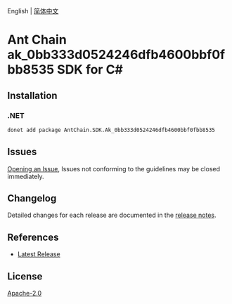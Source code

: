 English | [简体中文](README-CN.md)

# Ant Chain ak_0bb333d0524246dfb4600bbf0fbb8535 SDK for C#

## Installation

### .NET

```bash
donet add package AntChain.SDK.Ak_0bb333d0524246dfb4600bbf0fbb8535
```

## Issues

[Opening an Issue](https://github.com/alipay/antchain-openapi-prod-sdk/issues/new), Issues not conforming to the guidelines may be closed immediately.

## Changelog

Detailed changes for each release are documented in the [release notes](./ChangeLog.md).

## References

* [Latest Release](https://github.com/alipay/antchain-openapi-prod-sdk/)

## License

[Apache-2.0](http://www.apache.org/licenses/LICENSE-2.0)
